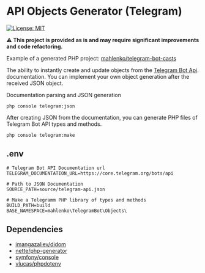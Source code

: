 # API Objects Generator (Telegram)

[![License: MIT](https://img.shields.io/badge/License-MIT-yellow.svg)](https://opensource.org/licenses/MIT)

**⚠️ This project is provided as is and may require significant improvements and code refactoring.**

Example of a generated PHP project: [mahlenko/telegram-bot-casts](https://github.com/mahlenko/telegram-bot-casts)

The ability to instantly create and update objects from the [Telegram Bot Api](https://core.telegram.org/bots/api#available-types). documentation. You can implement your own object generation after the received JSON object.

Documentation parsing and JSON generation

```shell
php console telegram:json
```

After creating JSON from the documentation, you can generate PHP files of Telegram Bot API types and methods.

```shell
php console telegram:make 
```

## .env

```dotenv
# Telegram Bot API Documentation url
TELEGRAM_DOCUMENTATION_URL=https://core.telegram.org/bots/api

# Path to JSON Documentation
SOURCE_PATH=source/telegram-api.json

# Make a Telegramm PHP library of types and methods
BUILD_PATH=build
BASE_NAMESPACE=mahlenko\TelegramBot\Objects\
```

## Dependencies

- [imangazaliev/didom](https://github.com/nette/php-generatorhttps://github.com/Imangazaliev/DiDOM)
- [nette/php-generator](https://github.com/nette/php-generator)
- [symfony/console](https://symfony.com/components/Console)
- [vlucas/phpdotenv](https://github.com/vlucas/phpdotenv)